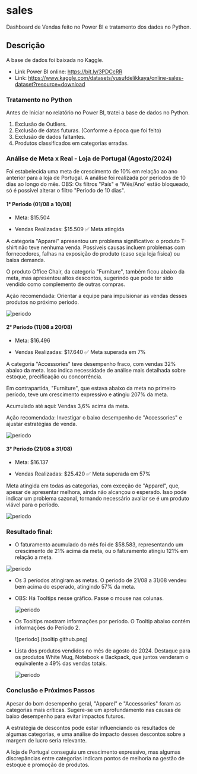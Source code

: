 # sales
Dashboard de Vendas feito no Power BI e tratamento dos dados no Python.

## Descrição
A base de dados foi baixada no Kaggle. 
- Link Power BI online: https://bit.ly/3PDCcRR 
- Link: https://www.kaggle.com/datasets/yusufdelikkaya/online-sales-dataset?resource=download

### Tratamento no Python
Antes de Iniciar no relatório no Power BI, tratei a base de dados no Python. 
1. Exclusão de Outliers.
2. Exclusão de datas futuras. (Conforme a época que foi feito)
3. Exclusão de dados faltantes.
4. Produtos classificados em categorias erradas.


### Análise de Meta x Real - Loja de Portugal (Agosto/2024)
Foi estabelecida uma meta de crescimento de 10% em relação ao ano anterior para a loja de Portugal. A análise foi realizada por períodos de 10 dias ao longo do mês.
OBS: Os filtros "País" e "Mês/Ano' estão bloqueado, só é possível alterar o filtro "Período de 10 dias".

#### 1° Período (01/08 a 10/08)
- Meta: $15.504

- Vendas Realizadas: $15.509 ✅ Meta atingida

A categoria "Apparel" apresentou um problema significativo: o produto T-shirt não teve nenhuma venda. Possíveis causas incluem problemas com fornecedores, falhas na exposição do produto (caso seja loja física) ou baixa demanda.

O produto Office Chair, da categoria "Furniture", também ficou abaixo da meta, mas apresentou altos descontos, sugerindo que pode ter sido vendido como complemento de outras compras.

Ação recomendada: Orientar a equipe para impulsionar as vendas desses produtos no próximo período.

![periodo](periodo1.png)


#### 2° Período (11/08 a 20/08)
- Meta: $16.496

- Vendas Realizadas: $17.640 ✅ Meta superada em 7%

A categoria "Accessories" teve desempenho fraco, com vendas 32% abaixo da meta. Isso indica necessidade de análise mais detalhada sobre estoque, precificação ou concorrência.

Em contrapartida, "Furniture", que estava abaixo da meta no primeiro período, teve um crescimento expressivo e atingiu 207% da meta.

Acumulado até aqui: Vendas 3,6% acima da meta.

Ação recomendada: Investigar o baixo desempenho de "Accessories" e ajustar estratégias de venda.

![periodo](periodo2.png)


#### 3° Período (21/08 a 31/08)
- Meta: $16.137

- Vendas Realizadas: $25.420 ✅ Meta superada em 57%

Meta atingida em todas as categorias, com exceção de "Apparel", que, apesar de apresentar melhora, ainda não alcançou o esperado. Isso pode indicar um problema sazonal, tornando necessário avaliar se é um produto viável para o período.

![periodo](periodo3.png)


### Resultado final: 
- O faturamento acumulado do mês foi de $58.583, representando um crescimento de 21% acima da meta, ou o faturamento atingiu 121% em relação a meta.


![periodo](resultadofinal.png)


- Os 3 períodos atingiram as metas. O período de 21/08 a 31/08 vendeu bem acima do esperado, atingindo 57% da meta.
  
- OBS: Há Tooltips nesse gráfico. Passe o mouse nas colunas.
  


  ![periodo](colunasperiodo.png)
  
  
- Os Tooltips mostram informações por período. O Tooltip abaixo contém informações do Período 2.

  ![periodo].(tooltip github.png)
  
- Lista dos produtos vendidos no mês de agosto de 2024. Destaque para os produtos White Mug, Notebook e Backpack, que juntos venderam o equivalente a 49% das vendas totais.


  ![periodo](produtos.png)
  
  

### Conclusão e Próximos Passos
Apesar do bom desempenho geral, "Apparel" e "Accessories" foram as categorias mais críticas. Sugere-se um aprofundamento nas causas de baixo desempenho para evitar impactos futuros.

A estratégia de descontos pode estar influenciando os resultados de algumas categorias, e uma análise do impacto desses descontos sobre a margem de lucro seria relevante.

A loja de Portugal conseguiu um crescimento expressivo, mas algumas discrepâncias entre categorias indicam pontos de melhoria na gestão de estoque e promoção de produtos.




